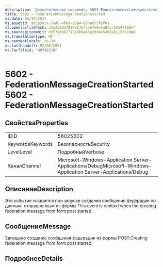 ```yaml
---
description: 'Дополнительные сведения: 5602-Федератионмессажекреатионстартед'
title: 5602 - FederationMessageCreationStarted
ms.date: 03/30/2017
ms.assetid: a93a5057-86d8-4be9-a5a4-09ba935fef01
ms.openlocfilehash: de53a02d7012e27bfce5769d6a0557185471b8ef
ms.sourcegitcommit: ddf7edb67715a5b9a45e3dd44536dabc153c1de0
ms.translationtype: MT
ms.contentlocale: ru-RU
ms.lasthandoff: 02/06/2021
ms.locfileid: "99788350"
---
```

# <a name="5602---federationmessagecreationstarted"></a><span data-ttu-id="034f8-103">5602 - FederationMessageCreationStarted</span><span class="sxs-lookup"><span data-stu-id="034f8-103">5602 - FederationMessageCreationStarted</span></span>

## <a name="properties"></a><span data-ttu-id="034f8-104">Свойства</span><span class="sxs-lookup"><span data-stu-id="034f8-104">Properties</span></span>  
  
|||  
|-|-|  
|<span data-ttu-id="034f8-105">ID</span><span class="sxs-lookup"><span data-stu-id="034f8-105">ID</span></span>|<span data-ttu-id="034f8-106">5602</span><span class="sxs-lookup"><span data-stu-id="034f8-106">5602</span></span>|  
|<span data-ttu-id="034f8-107">Keywords</span><span class="sxs-lookup"><span data-stu-id="034f8-107">Keywords</span></span>|<span data-ttu-id="034f8-108">Безопасность</span><span class="sxs-lookup"><span data-stu-id="034f8-108">Security</span></span>|  
|<span data-ttu-id="034f8-109">Level</span><span class="sxs-lookup"><span data-stu-id="034f8-109">Level</span></span>|<span data-ttu-id="034f8-110">Подробный</span><span class="sxs-lookup"><span data-stu-id="034f8-110">Verbose</span></span>|  
|<span data-ttu-id="034f8-111">Канал</span><span class="sxs-lookup"><span data-stu-id="034f8-111">Channel</span></span>|<span data-ttu-id="034f8-112">Microsoft-Windows-Application Server-Applications/Debug</span><span class="sxs-lookup"><span data-stu-id="034f8-112">Microsoft-Windows-Application Server-Applications/Debug</span></span>|  
  
## <a name="description"></a><span data-ttu-id="034f8-113">Описание</span><span class="sxs-lookup"><span data-stu-id="034f8-113">Description</span></span>  

 <span data-ttu-id="034f8-114">Это событие создается при запуске создания сообщения федерации по данным, отправленным из формы.</span><span class="sxs-lookup"><span data-stu-id="034f8-114">This event is emitted when the creating federation message from form post started.</span></span>  
  
## <a name="message"></a><span data-ttu-id="034f8-115">Сообщение</span><span class="sxs-lookup"><span data-stu-id="034f8-115">Message</span></span>  

 <span data-ttu-id="034f8-116">Запущено создание сообщения федерации из формы POST.</span><span class="sxs-lookup"><span data-stu-id="034f8-116">Creating federation message from form post started.</span></span>  
  
## <a name="details"></a><span data-ttu-id="034f8-117">Подробнее</span><span class="sxs-lookup"><span data-stu-id="034f8-117">Details</span></span>
